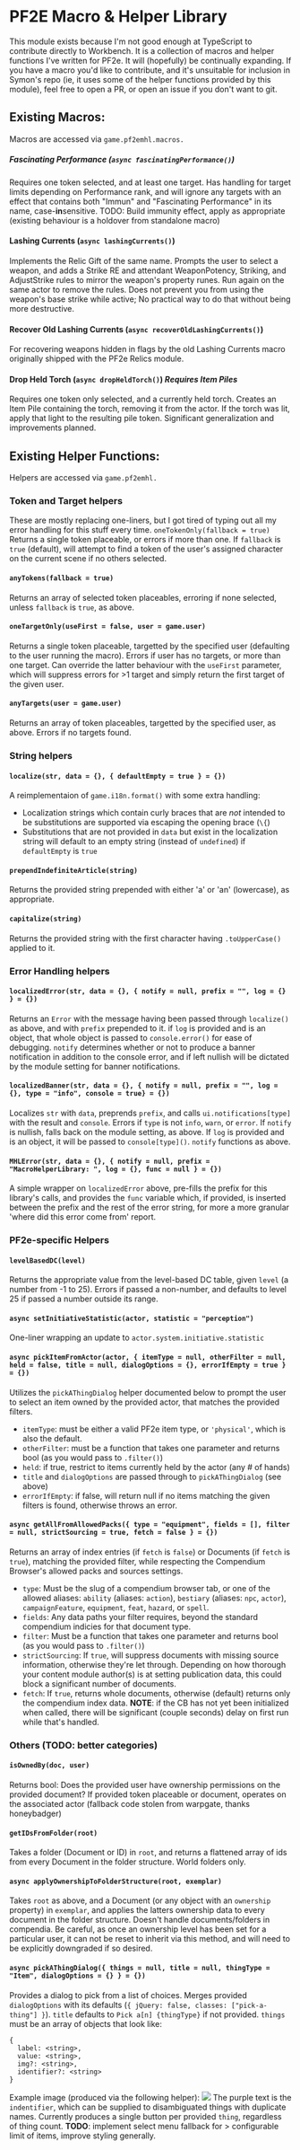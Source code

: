# PF2E Macro & Helper Library
This module exists because I'm not good enough at TypeScript to contribute directly to Workbench. 
It is a collection of macros and helper functions I've written for PF2e. It will (hopefully) be continually expanding. If you have a macro you'd like to contribute, and it's unsuitable for inclusion in Symon's repo (ie, it uses some of the helper functions provided by this module), feel free to open a PR, or open an issue if you don't want to git.

## Existing Macros:
Macros are accessed via `game.pf2emhl.macros.`
##### Fascinating Performance (`async fascinatingPerformance()`)
Requires one token selected, and at least one target. Has handling for target limits depending on Performance rank, and will ignore any targets with an effect that contains both "Immun" and "Fascinating Performance" in its name, case-**in**sensitive. TODO: Build immunity effect, apply as appropriate (existing behaviour is a holdover from standalone macro)
#### Lashing Currents (`async lashingCurrents()`)
Implements the Relic Gift of the same name. Prompts the user to select a weapon, and adds a Strike RE and attendant WeaponPotency, Striking, and AdjustStrike rules to mirror the weapon's property runes. Run again on the same actor to remove the rules. Does not prevent you from using the weapon's base strike while active; No practical way to do that without being more destructive.
#### Recover Old Lashing Currents (`async recoverOldLashingCurrents()`)
For recovering weapons hidden in flags by the old Lashing Currents macro originally shipped with the PF2e Relics module.
#### Drop Held Torch (`async dropHeldTorch()`) *Requires Item Piles*
Requires one token only selected, and a currently held torch. Creates an Item Pile containing the torch, removing it from the actor. If the torch was lit, apply that light to the resulting pile token. Significant generalization and improvements planned.

## Existing Helper Functions:
Helpers are accessed via `game.pf2emhl.`
### Token and Target helpers
These are mostly replacing one-liners, but I got tired of typing out all my error handling for this stuff every time.
`oneTokenOnly(fallback = true)`
Returns a single token placeable, or errors if more than one. If `fallback` is `true` (default), will attempt to find a token of the user's assigned character on the current scene if no others selected.
#### `anyTokens(fallback = true)`
Returns an array of selected token placeables, erroring if none selected, unless `fallback` is `true`, as above.
#### `oneTargetOnly(useFirst = false, user = game.user)`
Returns a single token placeable, targetted by the specified user (defaulting to the user running the macro). Errors if user has no targets, or more than one target. Can override the latter behaviour with the `useFirst` parameter, which will suppress errors for >1 target and simply return the first target of the given user.
#### `anyTargets(user = game.user)`
Returns an array of token placeables, targetted by the specified user, as above. Errors if no targets found.

### String helpers
#### `localize(str, data = {}, { defaultEmpty = true } = {})`
A reimplementaion of `game.i18n.format()` with some extra handling: 
- Localization strings which contain curly braces that are *not* intended to be substitutions are supported via escaping the opening brace (`\{`)
- Substitutions that are not provided in `data` but exist in the localization string will default to an empty string (instead of `undefined`) if `defaultEmpty` is `true`
#### `prependIndefiniteArticle(string)`
Returns the provided string prepended with either 'a' or 'an' (lowercase), as appropriate.
#### `capitalize(string)`
Returns the provided string with the first character having `.toUpperCase()` applied to it.

### Error Handling helpers
#### `localizedError(str, data = {}, { notify = null, prefix = "", log = {} } = {})`
Returns an `Error` with the message having been passed through `localize()` as above, and with `prefix` prepended to it. if `log` is provided and is an object, that whole object is passed to `console.error()` for ease of debugging. `notify` determines whether or not to produce a banner notification in addition to the console error, and if left nullish will be dictated by the module setting for banner notifications. 
#### `localizedBanner(str, data = {}, { notify = null, prefix = "", log = {}, type = "info", console = true} = {})`
Localizes `str` with `data`, preprends `prefix`, and calls `ui.notifications[type]` with the result and `console`. Errors if `type` is not `info`, `warn`, or `error`. If `notify` is nullish, falls back on the module setting, as above. If `log` is provided and is an object, it will be passed to `console[type]()`. `notify` functions as above.
#### `MHLError(str, data = {}, { notify = null, prefix = "MacroHelperLibrary: ", log = {}, func = null } = {})`
A simple wrapper on `localizedError` above, pre-fills the prefix for this library's calls, and provides the `func` variable which, if provided, is inserted between the prefix and the rest of the error string, for more a more granular 'where did this error come from' report.

### PF2e-specific Helpers
#### `levelBasedDC(level)`
Returns the appropriate value from the level-based DC table, given `level` (a number from -1 to 25). Errors if passed a non-number, and defaults to level 25 if passed a number outside its range.
#### `async setInitiativeStatistic(actor, statistic = "perception")`
One-liner wrapping an update to `actor.system.initiative.statistic`
#### `async pickItemFromActor(actor, { itemType = null, otherFilter = null, held = false, title = null, dialogOptions = {}, errorIfEmpty = true } = {})`
Utilizes the `pickAThingDialog` helper documented below to prompt the user to select an item owned by the provided actor, that matches the provided filters. 
- `itemType`: must be either a valid PF2e item type, or `'physical'`, which is also the default.
- `otherFilter`: must be a function that takes one parameter and returns bool (as you would pass to `.filter()`)
- `held`: if true, restrict to items currently held by the actor (any # of hands)
- `title` and `dialogOptions` are passed through to `pickAThingDialog` (see above)
- `errorIfEmpty`: if false, will return null if no items matching the given filters is found, otherwise throws an error.
#### `async getAllFromAllowedPacks({ type = "equipment", fields = [], filter = null, strictSourcing = true, fetch = false } = {})`
Returns an array of index entries (if `fetch` is `false`) or Documents (if `fetch` is `true`), matching the provided filter, while respecting the Compendium Browser's allowed packs and sources settings.
- `type`: Must be the slug of a compendium browser tab, or one of the allowed aliases: `ability` (aliases: `action`), `bestiary` (aliases: `npc`, `actor`), `campaignFeature`, `equipment`, `feat`, `hazard`, or `spell`.
- `fields`: Any data paths your filter requires, beyond the standard compendium indicies for that document type. 
- `filter`: Must be a function that takes one parameter and returns bool (as you would pass to `.filter()`)
- `strictSourcing`: If `true`, will suppress documents with missing source information, otherwise they're let through. Depending on how thorough your content module author(s) is at setting publication data, this could block a significant number of documents.
- `fetch`: If `true`, returns whole documents, otherwise (default) returns only the compendium index data.
**NOTE**: if the CB has not yet been initialized when called, there will be significant (couple seconds) delay on first run while that's handled.

### Others (TODO: better categories)
#### `isOwnedBy(doc, user)`
Returns bool: Does the provided user have ownership permissions on the provided document? If provided token placeable or document, operates on the associated actor (fallback code stolen from warpgate, thanks honeybadger)
#### `getIDsFromFolder(root)`
Takes a folder (Document or ID) in `root`, and returns a flattened array of ids from every Document in the folder structure. World folders only.
#### `async applyOwnershipToFolderStructure(root, exemplar)`
Takes `root` as above, and a Document (or any object with an `ownership` property) in `exemplar`, and applies the latters ownership data to every document in the folder structure. Doesn't handle documents/folders in compendia. Be careful, as once an ownership level has been set for a particular user, it can not be reset to inherit via this method, and will need to be explicitly downgraded if so desired.
#### `async pickAThingDialog({ things = null, title = null, thingType = "Item", dialogOptions = {} } = {})`
Provides a dialog to pick from a list of choices. Merges provided `dialogOptions` with its defaults (`{ jQuery: false, classes: ["pick-a-thing"] }`). `title` defaults to `Pick a[n] {thingType}` if not provided. `things` must be an array of objects that look like: 
```
{
  label: <string>,
  value: <string>,
  img?: <string>,
  identifier?: <string>
}
```
Example image (produced via the following helper): 
![](https://i.imgur.com/5pHRAl7.png)
The purple text is the `indentifier`, which can be supplied to disambiguated things with duplicate names. Currently produces a single button per provided `thing`, regardless of thing count. 
**TODO**: implement select menu fallback for > configurable limit of items, improve styling generally.
